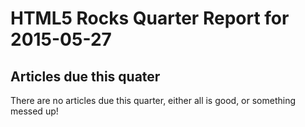 HTML5 Rocks Quarter Report for 2015-05-27
=========================================

Articles due this quater
------------------------

There are no articles due this quarter, either all is good, or something messed up!

